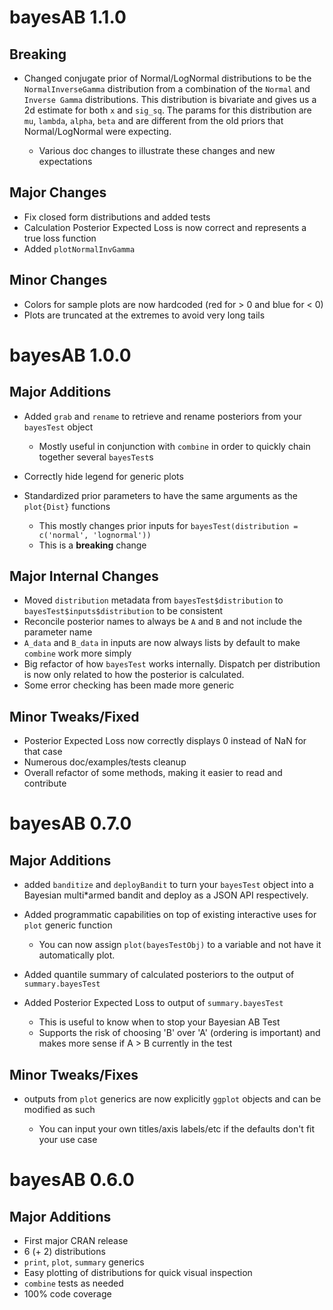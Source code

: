 # bayesAB 1.1.0

## Breaking
* Changed conjugate prior of Normal/LogNormal distributions to be the `NormalInverseGamma` distribution from a combination of the `Normal` and `Inverse Gamma` distributions. This distribution is bivariate and gives us a 2d estimate for both `x` and `sig_sq`. The params for this distribution are `mu`, `lambda`, `alpha`, `beta` and are different from the old priors that Normal/LogNormal were expecting.

  * Various doc changes to illustrate these changes and new expectations

## Major Changes
* Fix closed form distributions and added tests
* Calculation Posterior Expected Loss is now correct and represents a true loss function
* Added `plotNormalInvGamma`

## Minor Changes
* Colors for sample plots are now hardcoded (red for > 0 and blue for < 0)
* Plots are truncated at the extremes to avoid very long tails

# bayesAB 1.0.0

## Major Additions

* Added `grab` and `rename` to retrieve and rename posteriors from your `bayesTest` object

  * Mostly useful in conjunction with `combine` in order to quickly chain together several `bayesTest`s
  
* Correctly hide legend for generic plots
* Standardized prior parameters to have the same arguments as the `plot{Dist}` functions

  * This mostly changes prior inputs for `bayesTest(distribution = c('normal', 'lognormal'))`
  * This is a **breaking** change

## Major Internal Changes

* Moved `distribution` metadata from `bayesTest$distribution` to `bayesTest$inputs$distribution` to be consistent
* Reconcile posterior names to always be `A` and `B` and not include the parameter name
* `A_data` and `B_data` in inputs are now always lists by default to make `combine` work more simply
* Big refactor of how `bayesTest` works internally. Dispatch per distribution is now only related to how the posterior is calculated.
* Some error checking has been made more generic

## Minor Tweaks/Fixed

* Posterior Expected Loss now correctly displays 0 instead of NaN for that case
* Numerous doc/examples/tests cleanup
* Overall refactor of some methods, making it easier to read and contribute

# bayesAB 0.7.0

## Major Additions

* added `banditize` and `deployBandit` to turn your `bayesTest` object into a Bayesian multi*armed bandit and deploy as a JSON API respectively.
* Added programmatic capabilities on top of existing interactive uses for `plot` generic function

  * You can now assign `plot(bayesTestObj)` to a variable and not have it automatically plot.
  
* Added quantile summary of calculated posteriors to the output of `summary.bayesTest`
* Added Posterior Expected Loss to output of `summary.bayesTest`

  * This is useful to know when to stop your Bayesian AB Test
  * Supports the risk of choosing 'B' over 'A' (ordering is important) and makes more sense if A > B currently in the test

## Minor Tweaks/Fixes

* outputs from `plot` generics are now explicitly `ggplot` objects and can be modified as such

  * You can input your own titles/axis labels/etc if the defaults don't fit your use case

# bayesAB 0.6.0

## Major Additions

* First major CRAN release
* 6 (+ 2) distributions
* `print`, `plot`, `summary` generics
* Easy plotting of distributions for quick visual inspection
* `combine` tests as needed
* 100% code coverage
